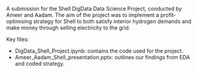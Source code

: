 A submission for the Shell DigData Data Science Project, conducted by Ameer and Aadam. The aim of the project was to implement a profit-optimising strategy for Shell to both satisfy interior hydrogen demands and make money through selling electricity to the grid.

Key files:
* DigData_Shell_Project.ipynb: contains the code used for the project.
* Ameer_Aadam_Shell_presentation.pptx: outlines our findings from EDA and coded strategy.
